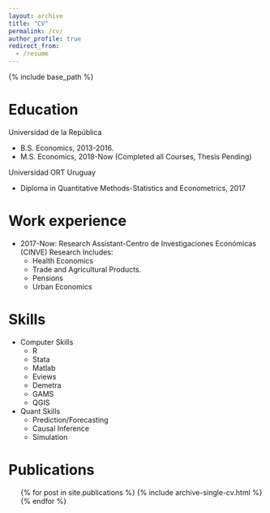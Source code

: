 ```yaml
---
layout: archive
title: "CV"
permalink: /cv/
author_profile: true
redirect_from:
  - /resume
---
```


{% include base_path %}

Education
======
Universidad de la República
* B.S. Economics, 2013-2016. 
* M.S. Economics, 2018-Now (Completed all Courses, Thesis Pending)

Universidad ORT Uruguay
* Diploma in Quantitative Methods-Statistics and Econometrics, 2017

Work experience
======
* 2017-Now: Research Assistant-Centro de Investigaciones Económicas (CINVE)
            Research Includes:
  * Health Economics
  * Trade and Agricultural Products.
  * Pensions
  * Urban Economics 
  
Skills
======
* Computer Skills
  * R
  * Stata 
  * Matlab
  * Eviews 
  * Demetra 
  * GAMS
  * QGIS
* Quant Skills
  * Prediction/Forecasting
  * Causal Inference 
  * Simulation


Publications
======
  <ul>{% for post in site.publications %}
    {% include archive-single-cv.html %}
  {% endfor %}</ul>
      
